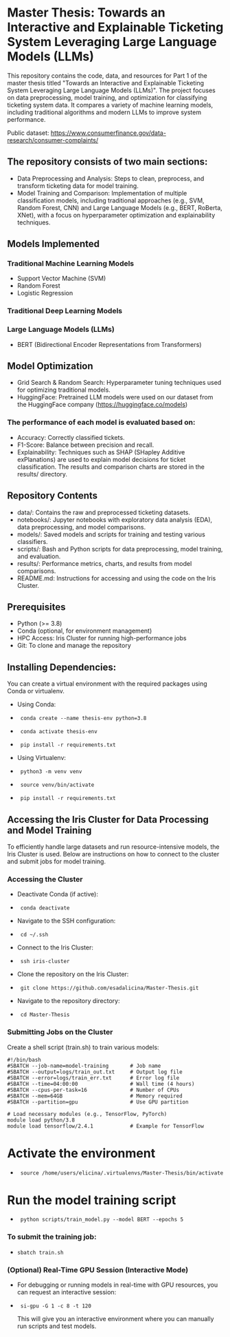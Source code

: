 # Master Thesis: Towards an Interactive and Explainable Ticketing System Leveraging Large Language Models (LLMs)

This repository contains the code, data, and resources for Part 1 of the master thesis titled "Towards an Interactive and Explainable Ticketing System Leveraging Large Language Models (LLMs)". 
The project focuses on data preprocessing, model training, and optimization for classifying ticketing system data. 
It compares a variety of machine learning models, including traditional algorithms and modern LLMs to improve system performance.

Public dataset: https://www.consumerfinance.gov/data-research/consumer-complaints/


## The repository consists of two main sections:

- Data Preprocessing and Analysis: Steps to clean, preprocess, and transform ticketing data for model training.
- Model Training and Comparison: Implementation of multiple classification models, including traditional approaches (e.g., SVM, Random Forest, CNN) and Large Language Models (e.g., BERT, RoBerta, XNet), with a focus on hyperparameter optimization and explainability techniques.

## Models Implemented

### Traditional Machine Learning Models
- Support Vector Machine (SVM)
- Random Forest
- Logistic Regression
  
### Traditional Deep Learning Models

### Large Language Models (LLMs)
- BERT (Bidirectional Encoder Representations from Transformers)

## Model Optimization
- Grid Search & Random Search: Hyperparameter tuning techniques used for optimizing traditional models.
- HuggingFace: Pretrained LLM models were used on our dataset from the HuggingFace company (https://huggingface.co/models) 

### The performance of each model is evaluated based on:

- Accuracy: Correctly classified tickets.
- F1-Score: Balance between precision and recall.
- Explainability: Techniques such as SHAP (SHapley Additive exPlanations) are used to explain model decisions for ticket classification.
The results and comparison charts are stored in the results/ directory.


## Repository Contents

- data/: Contains the raw and preprocessed ticketing datasets.
- notebooks/: Jupyter notebooks with exploratory data analysis (EDA), data preprocessing, and model comparisons.
- models/: Saved models and scripts for training and testing various classifiers.
- scripts/: Bash and Python scripts for data preprocessing, model training, and evaluation.
- results/: Performance metrics, charts, and results from model comparisons.
- README.md: Instructions for accessing and using the code on the Iris Cluster.

## Prerequisites

- Python (>= 3.8)
- Conda (optional, for environment management)
- HPC Access: Iris Cluster for running high-performance jobs
- Git: To clone and manage the repository

## Installing Dependencies: 

You can create a virtual environment with the required packages using Conda or virtualenv.

- Using Conda:

-      conda create --name thesis-env python=3.8
-      conda activate thesis-env
-      pip install -r requirements.txt

- Using Virtualenv:

-      python3 -m venv venv
-      source venv/bin/activate
-      pip install -r requirements.txt


## Accessing the Iris Cluster for Data Processing and Model Training

To efficiently handle large datasets and run resource-intensive models, the Iris Cluster is used. 
Below are instructions on how to connect to the cluster and submit jobs for model training.

### Accessing the Cluster

- Deactivate Conda (if active):
-      conda deactivate
- Navigate to the SSH configuration:
-      cd ~/.ssh
- Connect to the Iris Cluster:
-      ssh iris-cluster
- Clone the repository on the Iris Cluster:
-      git clone https://github.com/esadalicina/Master-Thesis.git
- Navigate to the repository directory:
-      cd Master-Thesis


### Submitting Jobs on the Cluster

Create a shell script (train.sh) to train various models:

```
#!/bin/bash
#SBATCH --job-name=model-training       # Job name
#SBATCH --output=logs/train_out.txt     # Output log file
#SBATCH --error=logs/train_err.txt      # Error log file
#SBATCH --time=04:00:00                 # Wall time (4 hours)
#SBATCH --cpus-per-task=16              # Number of CPUs
#SBATCH --mem=64GB                      # Memory required
#SBATCH --partition=gpu                 # Use GPU partition

# Load necessary modules (e.g., TensorFlow, PyTorch)
module load python/3.8
module load tensorflow/2.4.1            # Example for TensorFlow
```

# Activate the environment
-      source /home/users/elicina/.virtualenvs/Master-Thesis/bin/activate

# Run the model training script
-      python scripts/train_model.py --model BERT --epochs 5


### To submit the training job:

-     sbatch train.sh

### (Optional) Real-Time GPU Session (Interactive Mode)

- For debugging or running models in real-time with GPU resources, you can request an interactive session:

-      si-gpu -G 1 -c 8 -t 120
  This will give you an interactive environment where you can manually run scripts and test models.



